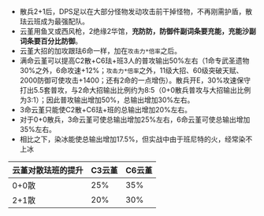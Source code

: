 - 散兵2+1后，DPS足以在大部分怪物发动攻击前干掉怪物，不再刚需护盾，散珐云班成为最强配队。
- 云堇用鱼叉或西风枪，2绝缘2华馆，**充防防，防御件副词条要充能，充能沙副词条要百分比防御**。
- 云堇大招的加攻跟珐6命一样，加在`攻击力*倍率`之后。
- 满命云堇可以提高C2散+C6珐+班3人的普攻输出50%左右（1命专武圣遗物30%之外，6命攻速+12%；`攻击力*倍率`之外，11级大招、60级突破天赋、2000防御可使攻击+1400；还有2命的一点增伤）。散兵开E，30%攻速保守打出5.5套普攻，与2命大招输出比例约为8:5（0+0散兵普攻与大招输出比例为3:1）；因此普攻输出增加50%，总输出增加30%左右。
- 3命云堇只能使C2散+C6珐+班的总输出增加20%左右。
- 对于0+0散兵，3命云堇可使总输出增加25%左右，6命云堇可使总输出增加35%左右。
- 相比之下，染冰能使总输出增加17.5%，但实战中由于班尼特的火，经常染不上冰



| 云堇对散珐班的提升 | C3云堇 | C6云堇 |
| ------------------ | ------ | ------ |
| 0+0散              | 25%    | 35%    |
| 2+1散              | 20%    | 30%    |

